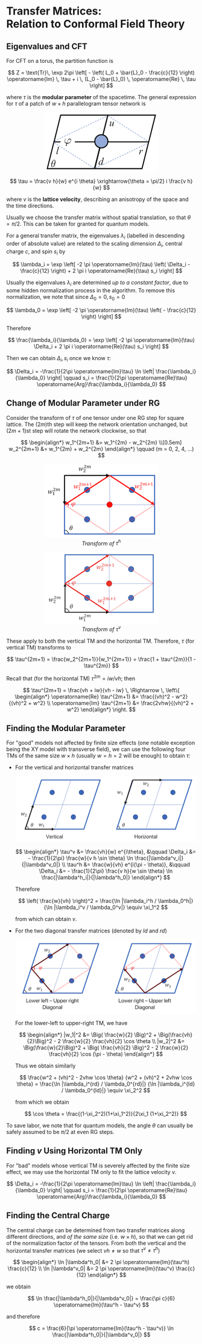 # Transfer Matrices: <br>Relation to Conformal Field Theory

## Eigenvalues and CFT

For CFT on a torus, the partition function is

$$
Z = \text{Tr}\, \exp 2\pi \left[
    - \left( L_0 + \bar{L}_0 - \frac{c}{12} \right) \operatorname{Im} \, \tau
    + i \, (L_0 - \bar{L}_0) \, \operatorname{Re} \, \tau
\right]
$$

where $\tau$ is the **modular parameter** of the spacetime. The general expression for $\tau$ of a patch of $w \times h$ parallelogram tensor network is

<center>

![modular parameter](mod_param.png)

</center>

$$
\tau = \frac{v h}{w} e^{i \theta}
\xrightarrow{\theta = \pi/2} i \frac{v h}{w}
$$

where $v$ is the **lattice velocity**, describing an anisotropy of the space and the time directions. 

Usually we choose the transfer matrix without spatial translation, so that $\theta = \pi/2$. This can be taken for granted for quantum models. 

For a general transfer matrix, the eigenvalues $\lambda_i$ (labelled in descending order of absolute value) are related to the scaling dimension $\Delta_i$, central charge $c$, and spin $s_i$ by

$$
\lambda_i = \exp \left[
    -2 \pi \operatorname{Im}(\tau) \left(
        \Delta_i - \frac{c}{12}
    \right) + 2 \pi i \operatorname{Re}(\tau) s_i
\right]
$$

Usually the eigenvalues $\lambda_i$ are determined *up to a constant factor*, due to some hidden normalization process in the algorithm. To remove this normalization, we note that since $\Delta_0 = 0, s_0 = 0$

$$
\lambda_0 = \exp \left[
    -2 \pi \operatorname{Im}(\tau) \left(
        - \frac{c}{12}
    \right)
\right]
$$

Therefore

$$
\frac{\lambda_i}{\lambda_0}
= \exp \left[
    -2 \pi \operatorname{Im}(\tau) \Delta_i
    + 2 \pi i \operatorname{Re}(\tau) s_i
\right]
$$

Then we can obtain $\Delta_i, s_i$ once we know $\tau$:

$$
\Delta_i = -\frac{1}{2\pi \operatorname{Im}\tau} 
\ln \left| \frac{\lambda_i}{\lambda_0} \right|
\qquad
s_i = \frac{1}{2\pi \operatorname{Re}\tau} 
\operatorname{Arg}\frac{\lambda_i}{\lambda_0}
$$

## Change of Modular Parameter under RG

Consider the transform of $\tau$ of one tensor under one RG step for square lattice. The $(2m)$th step will keep the network orientation unchanged, but $(2m+1)$st step will rotate the network clockwise, so that

$$
\begin{align*}
    w_1^{2m+1} &= w_1^{2m} - w_2^{2m} 
    \\[0.5em]
    w_2^{2m+1} &= w_1^{2m} + w_2^{2m} 
\end{align*}
\qquad
(m = 0, 2, 4, ...)
$$

<center>

![modular parameter RG](mod_param_rg_h.png)    
*Transform of $\tau^h$*

![modular parameter RG](mod_param_rg_v.png)   
*Transform of $\tau^v$*

</center>

These apply to both the vertical TM and the horizontal TM. Therefore, $\tau$ (for vertical TM) transforms to

$$
\tau^{2m+1} = \frac{w_2^{2m+1}}{w_1^{2m+1}}
= \frac{1 + \tau^{2m}}{1 - \tau^{2m}}
$$

Recall that (for the horizontal TM) $\tau^{2m} = iw/vh$; then

$$
\tau^{2m+1} 
= \frac{vh + iw}{vh - iw}
\, \Rightarrow \, \left\{ \begin{align*}
    \operatorname{Re} \tau^{2m+1} 
    &= \frac{(vh)^2 - w^2}{(vh)^2 + w^2}
    \\
    \operatorname{Im} \tau^{2m+1}
    &= \frac{2vhw}{(vh)^2 + w^2}
\end{align*}
\right.
$$

## Finding the Modular Parameter

For "good" models not affected by finite size effects (one notable exception being the XY model with transverse field), we can use the following four TMs of the same size $w \times h$ (usually $w = h = 2$ will be enough) to obtain $\tau$: 

- For the vertical and horizontal transfer matrices

    <center>

    ![v and h modular param](mod_param_v&h.png)

    </center>

    $$
    \begin{align*}
        \tau^v 
        &= \frac{vh}{w} e^{i\theta}, &\qquad
        \Delta_i 
        &= - \frac{1}{2\pi} \frac{w}{v h \sin \theta}
        \ln \frac{|\lambda^v_i|}{|\lambda^v_0|}
        \\
        \tau^h 
        &= \frac{w}{vh} e^{i(\pi - \theta)}, &\qquad
        \Delta_i 
        &= - \frac{1}{2\pi} \frac{v h}{w \sin \theta} 
        \ln \frac{|\lambda^h_i|}{|\lambda^h_0|}
    \end{align*}
    $$

    Therefore

    $$
    \left( \frac{w}{vh} \right)^2 
    = \frac{\ln |\lambda_i^h / \lambda_0^h|}{\ln |\lambda_i^v / \lambda_0^v|}
    \equiv \xi_1^2
    $$

    from which can obtain $v$.

- For the two diagonal transfer matrices (denoted by $ld$ and $rd$)
    
    <center>

    ![diag modular param](mod_param_diag.png)

    </center>
    
    For the lower-left to upper-right TM, we have

    $$
    \begin{align*}
        |w_1|^2 &= \Big( \frac{w}{2} \Big)^2
        + \Big(\frac{vh}{2}\Big)^2
        - 2 \frac{w}{2} \frac{vh}{2} \cos \theta
        \\
        |w_2|^2 &= \Big(\frac{w}{2}\Big)^2
        + \Big( \frac{vh}{2} \Big)^2
        - 2 \frac{w}{2} \frac{vh}{2} \cos (\pi - \theta)
    \end{align*}
    $$

    Thus we obtain similarly

    $$
    \frac{w^2 + (vh)^2 - 2vhw \cos \theta}
    {w^2 + (vh)^2 + 2vhw \cos \theta}
    = \frac{\ln |\lambda_i^{rd} / \lambda_0^{rd}|}
    {\ln |\lambda_i^{ld} / \lambda_0^{ld}|}
    \equiv \xi_2^2
    $$

    from which we obtain

    $$
    \cos \theta = \frac{(1-\xi_2^2)(1+\xi_1^2)}{2\xi_1 (1+\xi_2^2)}
    $$

To save labor, we note that for quantum models, the angle $\theta$ can usually be safely assumed to be $\pi/2$ at even RG steps. 

## Finding $v$ Using Horizontal TM Only

For "bad" models whose vertical TM is severely affected by the finite size effect, we may use the horizontal TM only to fit the lattice velocity $v$.

$$
\Delta_i = -\frac{1}{2\pi \operatorname{Im}\tau} 
\ln \left| \frac{\lambda_i}{\lambda_0} \right|
\qquad
s_i = \frac{1}{2\pi \operatorname{Re}\tau} 
\operatorname{Arg}\frac{\lambda_i}{\lambda_0}
$$

## Finding the Central Charge

The central charge can be determined from two transfer matrices along different directions, and *of the same size* (i.e. $w \times h$), so that we can get rid of the normalization factor of the tensors. From both the vertical and the horizontal transfer matrices (we select $vh \ne w$ so that $\tau^v \ne \tau^h$)

$$
\begin{align*}
    \ln |\lambda^h_0| 
    &= 2 \pi \operatorname{Im}(\tau^h) \frac{c}{12}
    \\
    \ln |\lambda^v_0| 
    &= 2 \pi \operatorname{Im}(\tau^v) \frac{c}{12}
\end{align*}
$$

we obtain

$$
\ln \frac{|\lambda^h_0|}{|\lambda^v_0|}
= \frac{\pi c}{6} \operatorname{Im}(\tau^h - \tau^v)
$$

and therefore

$$
c = \frac{6}{\pi \operatorname{Im}(\tau^h - \tau^v)}
\ln \frac{|\lambda^h_0|}{|\lambda^v_0|}
$$
